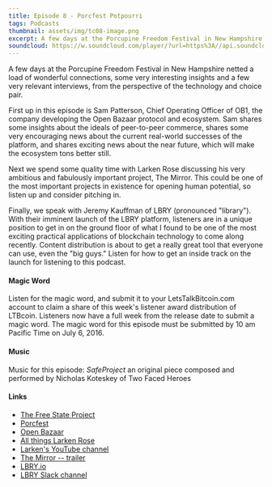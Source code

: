 ```yaml
---
title: Episode 8 - Porcfest Potpourri
tags: Podcasts
thumbnail: assets/img/tc08-image.png
excerpt: A few days at the Porcupine Freedom Festival in New Hampshire netted a load of wonderful connections, some very interesting insights and a few very relevant interviews, from the perspective of the technology and choice pair.
soundcloud: https://w.soundcloud.com/player/?url=https%3A//api.soundcloud.com/tracks/271402120
---
```


A few days at the Porcupine Freedom Festival in New Hampshire netted a load of wonderful connections, some very interesting insights and a few very relevant interviews, from the perspective of the technology and choice pair.

First up in this episode is Sam Patterson, Chief Operating Officer of OB1, the company developing the Open Bazaar protocol and ecosystem. Sam shares some insights about the ideals of peer-to-peer commerce, shares some very encouraging news about the current real-world successes of the platform, and shares exciting news about the near future, which will make the ecosystem tons better still.

Next we spend some quality time with Larken Rose discussing his very ambitious and fabulously important project, The Mirror. This could be one of the most important projects in existence for opening human potential, so listen up and consider pitching in.

Finally, we speak with Jeremy Kauffman of LBRY (pronounced "library"). With their imminent launch of the LBRY platform, listeners are in a unique position to get in on the ground floor of what I found to be one of the most exciting practical applications of blockchain technology to come along recently. Content distribution is about to get a really great tool that everyone can use, even the "big guys." Listen for how to get an inside track on the launch for listening to this podcast.

#### Magic Word

Listen for the magic word, and submit it to your LetsTalkBitcoin.com account to claim a share of this week's listener award distribution of LTBcoin. Listeners now have a full week from the release date to submit a magic word. The magic word for this episode must be submitted by 10 am Pacific Time on July 6, 2016.

#### Music

Music for this episode: *SafeProject* an original piece composed and performed by Nicholas Koteskey of Two Faced Heroes

#### Links

- [The Free State Project](https://freestateproject.org/)
- [Porcfest](http://porcfest.com)
- [Open Bazaar](https://openbazaar.org/)
- [All things Larken Rose](http://larkenrose.com)
- [Larken's YouTube channel](https://www.youtube.com/user/LarkenRose)
- [The Mirror -- trailer](https://www.youtube.com/watch?v=hJUZlwAFVQo)
- [LBRY.io](https://lbry.io/)
- [LBRY Slack channel](https://slack.lbry.io)
